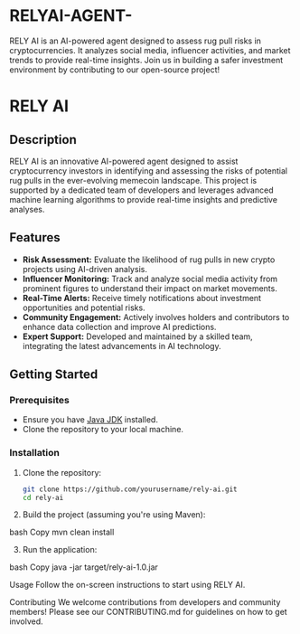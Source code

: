 # RELYAI-AGENT-
RELY AI is an AI-powered agent designed to assess rug pull risks in cryptocurrencies. It analyzes social media, influencer activities, and market trends to provide real-time insights. Join us in building a safer investment environment by contributing to our open-source project!


# RELY AI

## Description

RELY AI is an innovative AI-powered agent designed to assist cryptocurrency investors in identifying and assessing the risks of potential rug pulls in the ever-evolving memecoin landscape. This project is supported by a dedicated team of developers and leverages advanced machine learning algorithms to provide real-time insights and predictive analyses.

## Features

- **Risk Assessment:** Evaluate the likelihood of rug pulls in new crypto projects using AI-driven analysis.
- **Influencer Monitoring:** Track and analyze social media activity from prominent figures to understand their impact on market movements.
- **Real-Time Alerts:** Receive timely notifications about investment opportunities and potential risks.
- **Community Engagement:** Actively involves holders and contributors to enhance data collection and improve AI predictions.
- **Expert Support:** Developed and maintained by a skilled team, integrating the latest advancements in AI technology.

## Getting Started

### Prerequisites

- Ensure you have [Java JDK](https://www.oracle.com/java/technologies/javase-jdk11-downloads.html) installed.
- Clone the repository to your local machine.

### Installation

1. Clone the repository:
   ```bash
   git clone https://github.com/yourusername/rely-ai.git
   cd rely-ai

2. Build the project (assuming you're using Maven):

bash
Copy
mvn clean install

3. Run the application:

bash
Copy
java -jar target/rely-ai-1.0.jar


Usage
Follow the on-screen instructions to start using RELY AI.


Contributing
We welcome contributions from developers and community members! Please see our CONTRIBUTING.md for guidelines on how to get involved.
